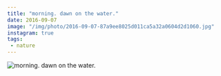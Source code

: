 ```yaml
---
title: "morning. dawn on the water."
date: 2016-09-07
image: "/img/photo/2016-09-07-87a9ee8025d011ca5a32a0604d2d1060.jpg"
instagram: true
tags:
 - nature
---
```


![morning. dawn on the water.](/img/photo/2016-09-07-87a9ee8025d011ca5a32a0604d2d1060.jpg)
